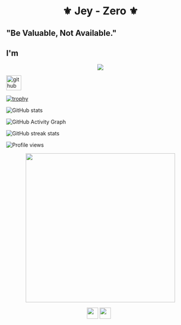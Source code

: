 <h1 align="center"><b>⚜ Jey - Zero ⚜</b></h1>
<p><h2><b>"Be Valuable, Not Available."</h2></b></p>

## I'm 
<p align="center">
  <a href="https://github.com/J3y-Z3r0"><img src="https://readme-typing-svg.herokuapp.com/?size=30&center=true&width=700&lines=Cybersecurity+Student;UX+%2F+UI+Designer;Student+at+Defence+Services+College;Proud+to+be+a+Sri+Lankan+;Economic+researcher+++++%7C+++++Investor;Always+learning+new+things"></a>
</p>


[<img src='https://cdn.jsdelivr.net/npm/simple-icons@3.0.1/icons/github.svg' alt='github' height='40'>](https://github.com/J3y-Z3r0)  

[![trophy](https://github-profile-trophy.vercel.app/?username=J3y-Z3r0)](https://github.com/ryo-ma/github-profile-trophy)

![GitHub stats](https://github-readme-stats.vercel.app/api?username=J3y-Z3r0&show_icons=true&count_private=true)  

![GitHub Activity Graph](https://activity-graph.herokuapp.com/graph?username=J3y-Z3r0)  

![GitHub streak stats](https://github-readme-streak-stats.herokuapp.com/?user=J3y-Z3r0)  

![Profile views](https://gpvc.arturio.dev/J3y-Z3r0)  





 
<a href="https://github.com/J3y-Z3r0"><p align="center"><img src="https://telegra.ph/file/e7313415bc81cca0fc6c5.jpg" width="400"></p>
<p align="center">
<a href="https://www.linkedin.com/in/j-d-ashinsa-85445b21a/"><img height="30" src="https://github.com/WaylonWalker/WaylonWalker/blob/main/icon/linkedin.png?raw=true"></a>
<a href="https://twitter.com/jdashinsa"><img height="30" src="https://github.com/WaylonWalker/WaylonWalker/blob/main/icon/twitter.png?raw=true"></a>&nbsp;&nbsp;
  
</p>

